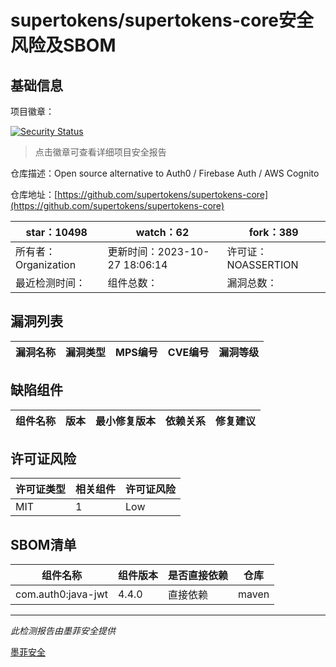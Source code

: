 # supertokens/supertokens-core安全风险及SBOM

## 基础信息

项目徽章：

[![Security Status](https://www.murphysec.com/platform3/v31/badge/1718690703629664256.svg)](https://www.murphysec.com/console/report/1715428444657549312/1718690703629664256)

> 点击徽章可查看详细项目安全报告

仓库描述：Open source alternative to Auth0 / Firebase Auth / AWS Cognito 

仓库地址：[https://github.com/supertokens/supertokens-core](https://github.com/supertokens/supertokens-core)

| star：10498 | watch：62 | fork：389 |
| ----------- | -------------- | ------------ |
| 所有者：Organization | 更新时间：2023-10-27 18:06:14 | 许可证：NOASSERTION |
| 最近检测时间： | 组件总数： | 漏洞总数： |




## 漏洞列表

| 漏洞名称 | 漏洞类型 | MPS编号 | CVE编号 | 漏洞等级 |
| ------- | ------ | ------- | ------ | ----- |





## 缺陷组件

| 组件名称 | 版本 | 最小修复版本 | 依赖关系 | 修复建议 |
| -------- | ---- | ------------ | -------- | -------- |





## 许可证风险

| 许可证类型 | 相关组件 | 许可证风险 |
| ---------- | -------- | ---------- |
|MIT|1|Low|




## SBOM清单

| 组件名称 | 组件版本 | 是否直接依赖 | 仓库 |
| -------- | -------- | ------------ | ---- |
|com.auth0:java-jwt|4.4.0|直接依赖|maven|


------

*此检测报告由墨菲安全提供*

[墨菲安全](www.murphysec.com)
